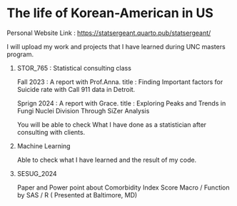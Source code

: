 # The life of Korean-American in US

Personal Website Link : https://statsergeant.quarto.pub/statsergeant/

I will upload my work and projects that I have learned during UNC masters program.

1. STOR_765 : Statistical consulting class

   Fall 2023   : A report with Prof.Anna.
        title  : Finding Important factors for Suicide rate with Call 911 data in Detroit.

   Sprign 2024 : A report with Grace.
        title  : Exploring Peaks and Trends in Fungi Nuclei Division Through SiZer Analysis

   You will be able to check What I have done as a statistician after consulting with clients.

2. Machine Learning

   Able to check what I have learned and the result of my code.

3. SESUG_2024
   
   Paper and Power point about Comorbidity Index Score Macro / Function by SAS / R ( Presented at Baltimore, MD)
